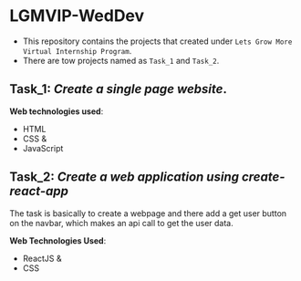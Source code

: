 # LGMVIP-WedDev
* This repository contains the projects that created under `Lets Grow More Virtual Internship Program`.
* There are tow projects named as `Task_1` and `Task_2`.

## Task_1: __*Create a single page website*__.

**Web technologies used**:
* HTML
* CSS &
* JavaScript

## Task_2: __*Create a web application using create-react-app*__

The task is basically to create a webpage and there add a get user button on the navbar, which makes an api call to get the user data.

**Web Technologies Used**:
* ReactJS &
* CSS
